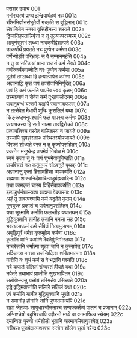 पराशर उवाच	001  
मनोरथरथं प्राप्य इन्द्रियार्थहयं नरः	001a  
रश्मिभिर्ज्ञानसंभूतैर्यो गच्छति स बुद्धिमान्	001c  
सेवाश्रितेन मनसा वृत्तिहीनस्य शस्यते	002a  
द्विजातिहस्तान्निर्वृत्ता न तु तुल्यात्परस्परम्	002c  
आयुर्नसुलभं लब्ध्वा नावकर्षेद्विशाम्पते	003a  
उत्कर्षार्थं प्रयतते नरः पुण्येन कर्मणा	003c  
वर्णेभ्योऽपि परिभ्रष्टः स वै सम्मानमर्हति	004a  
न तु यः सत्क्रियां प्राप्य राजसं कर्म सेवते	004c  
वर्णोत्कर्षमवाप्नोति नरः पुण्येन कर्मणा	005a  
दुर्लभं तमलब्धा हि हन्यात्पापेन कर्मणा	005c  
अज्ञानाद्धि कृतं पापं तपसैवाभिनिर्णुदेत्	006a  
पापं हि कर्म फलति पापमेव स्वयं कृतम्	006c  
तस्मात्पापं न सेवेत कर्म दुःखफलोदयम्	006e  
पापानुबन्धं यत्कर्म यद्यपि स्यान्महाफलम्	007a  
न तत्सेवेत मेधावी शुचिः कुसलिलं यथा	007c  
किङ्कष्टमनुपश्यामि फलं पापस्य कर्मणः	008a  
प्रत्यापन्नस्य हि सतो नात्मा तावद्विरोचते	008c  
प्रत्यापत्तिश्च यस्येह बालिशस्य न जायते	009a  
तस्यापि सुमहांस्तापः प्रस्थितस्योपजायते	009c  
विरक्तं शोध्यते वस्त्रं न तु कृष्णोपसंहितम्	010a  
प्रयत्नेन मनुष्येन्द्र पापमेवं निबोध मे	010c  
स्वयं कृत्वा तु यः पापं शुभमेवानुतिष्ठति	011a  
प्रायश्चित्तं नरः कर्तुमुभयं सोऽश्नुते पृथक्	011c  
अज्ञानात्तु कृतां हिंसामहिंसा व्यपकर्षति	012a  
ब्राह्मणाः शास्त्रनिर्देशादित्याहुर्ब्रह्मवादिनः	012c  
तथा कामकृतं चास्य विहिंसैवापकर्षति	013a  
इत्याहुर्धर्मशास्त्रज्ञा ब्राह्मणा वेदपारगाः	013c  
अहं तु तावत्पश्यामि कर्म यद्वर्तते कृतम्	014a  
गुणयुक्तं प्रकाशं च पापेनानुपसंहितम्	014c  
यथा सूक्ष्माणि कर्माणि फलन्तीह यथातथम्	015a  
बुद्धियुक्तानि तानीह कृतानि मनसा सह	015c  
भवत्यल्पफलं कर्म सेवितं नित्यमुल्बणम्	016a  
अबुद्धिपूर्वं धर्मज्ञ कृतमुग्रेण कर्मणा	016c  
कृतानि यानि कर्माणि दैवतैर्मुनिभिस्तथा	017a  
नाचरेत्तानि धर्मात्मा श्रुत्वा चापि न कुत्सयेत्	017c  
सञ्चिन्त्य मनसा राजन्विदित्वा शक्तिमात्मनः	018a  
करोति यः शुभं कर्म स वै भद्राणि पश्यति	018c  
नवे कपाले सलिलं संन्यस्तं हीयते यथा	019a  
नवेतरे तथाभावं प्राप्नोति सुखभावितम्	019c  
सतोयेऽन्यत्तु यत्तोयं तस्मिन्नेव प्रसिच्यते	020a  
वृद्धे वृद्धिमवाप्नोति सलिले सलिलं यथा	020c  
एवं कर्माणि यानीह बुद्धियुक्तानि भूपते	021a  
न समानीह हीनानि तानि पुण्यतमान्यपि	021c  
राज्ञा जेतव्याः सायुधाश्चोन्नताश्च सम्यक्कर्तव्यं पालनं च प्रजानाम्	022a  
अग्निश्चेयो बहुभिश्चापि यज्ञैरन्ते मध्ये वा वनमाश्रित्य स्थेयम्	022c  
दमान्वितः पुरुषो धर्मशीलो भूतानि चात्मानमिवानुपश्येत्	023a  
गरीयसः पूजयेदात्मशक्त्या सत्येन शीलेन सुखं नरेन्द्र	023c  

